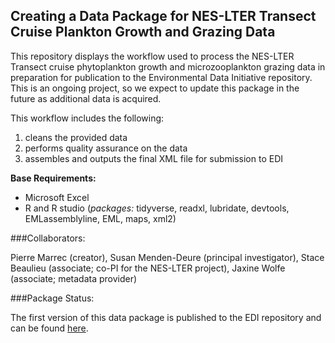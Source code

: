 ## Creating a Data Package for NES-LTER Transect Cruise Plankton Growth and Grazing Data

This repository displays the workflow used to process the NES-LTER Transect cruise phytoplankton growth and microzooplankton grazing data in preparation for publication to the Environmental Data Initiative repository. This is an ongoing project, so we expect to update this package in the future as additional data is acquired.

This workflow includes the following:
1) cleans the provided data
2) performs quality assurance on the data
3) assembles and outputs the final XML file for submission to EDI

**Base Requirements:**
- Microsoft Excel
- R and R studio (*packages:* tidyverse, readxl, lubridate, devtools, EMLassemblyline, EML, maps, xml2)

###Collaborators:

Pierre Marrec (creator), Susan Menden-Deure (principal investigator), Stace Beaulieu (associate; co-PI for the NES-LTER project), Jaxine Wolfe (associate; metadata provider)

###Package Status:

The first version of this data package is published to the EDI repository and can be found [here](https://portal.edirepository.org/nis/mapbrowse?scope=knb-lter-nes&identifier=5).